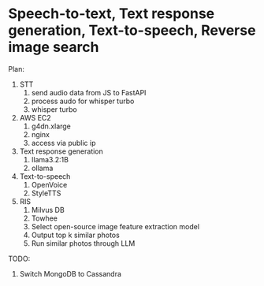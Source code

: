 # Speech-to-text, Text response generation, Text-to-speech, Reverse image search

Plan:
1. STT
    1. send audio data from JS to FastAPI
    2. process audo for whisper turbo
    3. whisper turbo
2. AWS EC2
    1. g4dn.xlarge
    2. nginx
    3. access via public ip
3. Text response generation
    1. llama3.2:1B
    2. ollama
4. Text-to-speech
    1. OpenVoice
    2. StyleTTS
5. RIS
    1. Milvus DB
    2. Towhee
    3. Select open-source image feature extraction model
    5. Output top k similar photos
    6. Run similar photos through LLM

TODO:
1. Switch MongoDB to Cassandra

